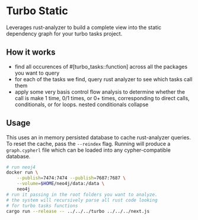 # Turbo Static

Leverages rust-analyzer to build a complete view into the static dependency graph for
your turbo tasks project.

## How it works

- find all occurences of #[turbo_tasks::function] across all the packages you want to query
- for each of the tasks we find, query rust analyzer to see which tasks call them
- apply some very basis control flow analysis to determine whether the call is make 1 time, 0/1 times, or 0+ times,
  corresponding to direct calls, conditionals, or for loops. nested conditionals collapse

## Usage

This uses an in memory persisted database to cache rust-analyzer queries.
To reset the cache, pass the `--reindex` flag. Running will produce a
`graph.cypherl` file which can be loaded into any cypher-compatible database.

```bash
# run neoj4
docker run \
    --publish=7474:7474 --publish=7687:7687 \
    --volume=$HOME/neo4j/data:/data \
    neo4j
# run it passing in the root folders you want to analyze.
# the system will recursively parse all rust code looking
# for turbo tasks functions
cargo run --release -- ../../../turbo ../../../next.js
```
